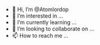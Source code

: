 - 👋 Hi, I’m @Atomlordop
- 👀 I’m interested in ...
- 🌱 I’m currently learning ...
- 💞️ I’m looking to collaborate on ...
- 📫 How to reach me ...

<!---
Atomlordop/Atomlordop is a ✨ special ✨ repository because its `README.md` (this file) appears on your GitHub profile.
You can click the Preview link to take a look at your changes.
--->
